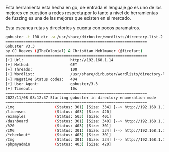 Esta herramienta esta hecha en go, de entrada el lenguaje *go* es uno de los mejores en cuestion a redes respecta por lo tanto a nivel de herramientas de fuzzing es una de las mejores que existen en el mercado.

Esta escanea rutas y directorios y cuenta con pocos paramatros.

``` bash
gobuster -t 100 dir -w /usr/share/dirbuster/wordlists/directory-list-2.3-medium.txt --url http://192.168.1.14
===============================================================
Gobuster v3.3
by OJ Reeves (@TheColonial) & Christian Mehlmauer (@firefart)
===============================================================
[+] Url:                     http://192.168.1.14
[+] Method:                  GET
[+] Threads:                 100
[+] Wordlist:                /usr/share/dirbuster/wordlists/directory-list-2.3-medium.txt
[+] Negative Status codes:   404
[+] User Agent:              gobuster/3.3
[+] Timeout:                 10s
===============================================================
2022/11/08 08:12:37 Starting gobuster in directory enumeration mode
===============================================================
/img                  (Status: 301) [Size: 334] [--> http://192.168.1.14/img/]
/licenses             (Status: 403) [Size: 420]
/examples             (Status: 503) [Size: 401]
/dashboard            (Status: 301) [Size: 340] [--> http://192.168.1.14/dashboard/]
/%20                  (Status: 403) [Size: 301]
/IMG                  (Status: 301) [Size: 334] [--> http://192.168.1.14/IMG/]
/*checkout*           (Status: 403) [Size: 301]
/Img                  (Status: 301) [Size: 334] [--> http://192.168.1.14/Img/]
/phpmyadmin           (Status: 403) [Size: 420]
```